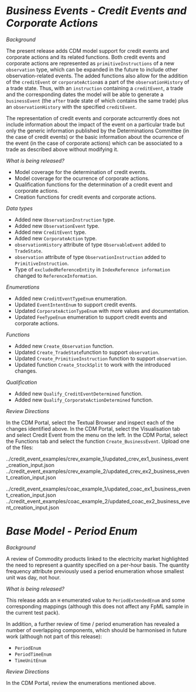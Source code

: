# _Business Events - Credit Events and Corporate Actions_


_Background_

The present release adds CDM model support for credit events and corporate actions and its related functions. Both credit events and corporate actions are represented as `primitiveInstructions` of a new `observation` type, which can be expanded in the future to include other observation-related events.  The added functions also allow for the addition of the `creditEvent` or `corporateAction`as a part of the `observationHistory` of a trade state. Thus, with an `instruction` containing a `creditEvent`, a trade and the corresponding dates the model will be able to generate a `businessEvent` (the `after` trade state of which contains the same trade) plus an `observationHistory` with the specified `creditEvent`.

The representation of credit events and corporate actcurrently does not include information about the impact of the event on a particular trade but only the generic information published by the Determinations Committee (in the case of credit events) or the basic information about the ocurrence of the event (in the case of corporate actions) which can be associated to a trade as described above without modifying it.

_What is being released?_

- Model coverage for the determination of credit events.
- Model coverage for the ocurrence of corporate actions.
- Qualification functions for the determination of a credit event and corporate actions.
- Creation functions for credit events and corporate actions.

_Data types_

- Added new `ObservationInstruction` type.
- Added new `ObservationEvent` type.
- Added new `CreditEvent` type.
- Added new `CorporateAction` type.
- `observationHistory` attribute of type `ObservableEvent` added to `TradeState`.
- `observation` attribute of type `ObservationInstruction` added to `PrimitiveInstruction`.
- Type of `excludedReferenceEntity` in `IndexReference information` changed to `ReferenceInformation`.

_Enumerations_

- Added new `CreditEventTypeEnum` enumeration.
- Updated `EventIntentEnum` to support credit events.
- Updated `CorporateActionTypeEnum` with more values and documentation.
- Updated `FeeTypeEnum` enumeration to support credit events and corporate actions.


_Functions_

- Added new `Create_Observation` function.
- Updated `Create_TradeState`function to support `observation`.
- Updated `Create_PrimitiveInstruction` function to support `observation`.
- Updated function `Create_StockSplit` to work with the introduced changes.

_Qualification_

- Added new `Qualify_CreditEventDetermined` function.
- Added new `Qualify_CorporateActionDetermined` function.

_Review Directions_

In the CDM Portal, select the Textual Browser and inspect each of the changes identified above. In the CDM Portal, select the Visualisation tab and select Credit Event from the menu on the left. In the CDM Portal, select the Functions tab and select the function `Create_BusinessEvent`.
Upload one of the files:

../credit_event_examples/crev_example_1/updated_crev_ex1_business_event_creation_input.json
../credit_event_examples/crev_example_2/updated_crev_ex2_business_event_creation_input.json

../credit_event_examples/coac_example_1/updated_coac_ex1_business_event_creation_input.json
../credit_event_examples/coac_example_2/updated_coac_ex2_business_event_creation_input.json

# *Base Model - Period Enum*

_Background_

A review of Commodity products linked to the electricity market highlighted the need to represent a quantity specified on a per-hour basis. The quantity frequency attribute previously used a period enumeration whose smallest unit was day, not hour.

_What is being released?_

This release adds an `H` enumerated value to `PeriodExtendedEnum` and some corresponding mappings (although this does not affect any FpML sample in the current test pack).

In addition, a further review of time / period enumeration has revealed a number of overlapping components, which should be harmonised in future work (although not part of this release):

- `PeriodEnum`
- `PeriodTimeEnum`
- `TimeUnitEnum`

_Review Directions_

In the CDM Portal, review the enumerations mentioned above.